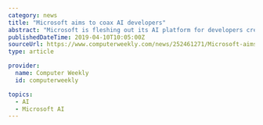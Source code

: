 ```yaml
---
category: news
title: "Microsoft aims to coax AI developers"
abstract: "Microsoft is fleshing out its AI platform for developers creating AI-enabled applications. The platform includes open source machine learning frameworks such as Tensorflow and Pytorch, integrated with an Apache Spark service called Azure DataBricks."
publishedDateTime: 2019-04-10T10:05:00Z
sourceUrl: https://www.computerweekly.com/news/252461271/Microsoft-aims-to-coax-AI-developers
type: article

provider:
  name: Computer Weekly
  id: computerweekly

topics:
  - AI
  - Microsoft AI
---
```

